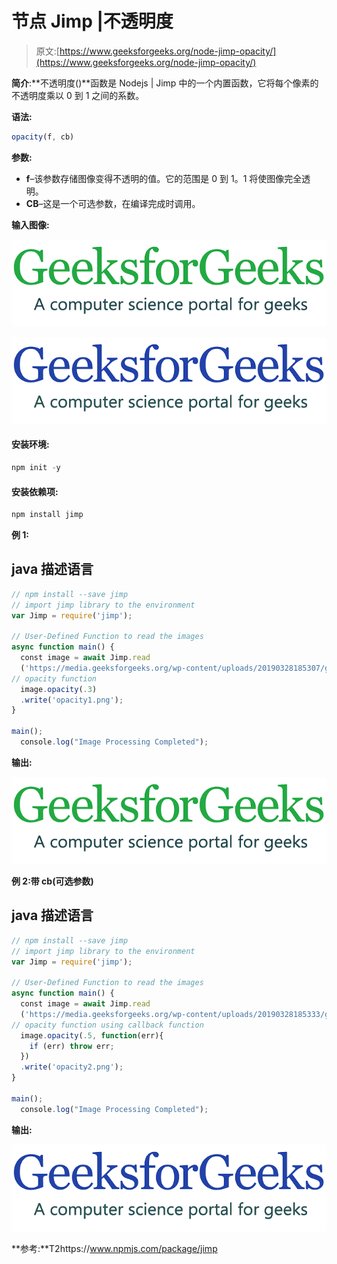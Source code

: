 # 节点 Jimp |不透明度

> 原文:[https://www.geeksforgeeks.org/node-jimp-opacity/](https://www.geeksforgeeks.org/node-jimp-opacity/)

**简介**:**不透明度()**函数是 Nodejs | Jimp 中的一个内置函数，它将每个像素的不透明度乘以 0 到 1 之间的系数。

**语法:**

```js
opacity(f, cb)
```

**参数:**

*   **f**–该参数存储图像变得不透明的值。它的范围是 0 到 1。1 将使图像完全透明。
*   **CB**–这是一个可选参数，在编译完成时调用。

**输入图像:**

![](img/11d75a22300d1eaf21322ef1a88a13d0.png)

![](img/290a52d70280cfd5211f5083f062f10e.png)

#### 安装环境:

```js
npm init -y
```

#### 安装依赖项:

```js
npm install jimp
```

**例 1:**

## java 描述语言

```js
// npm install --save jimp
// import jimp library to the environment
var Jimp = require('jimp');

// User-Defined Function to read the images
async function main() {
  const image = await Jimp.read
  ('https://media.geeksforgeeks.org/wp-content/uploads/20190328185307/gfg28.png');
// opacity function
  image.opacity(.3)
  .write('opacity1.png');
}

main();
  console.log("Image Processing Completed");
```

**输出:**

![](img/ed7daacad460968673d0e320bdb30ccb.png)

**例 2:带 cb(可选参数)**

## java 描述语言

```js
// npm install --save jimp
// import jimp library to the environment
var Jimp = require('jimp');

// User-Defined Function to read the images
async function main() {
  const image = await Jimp.read
  ('https://media.geeksforgeeks.org/wp-content/uploads/20190328185333/gfg111.png');
// opacity function using callback function
  image.opacity(.5, function(err){
    if (err) throw err;
  })
  .write('opacity2.png');
}

main();
  console.log("Image Processing Completed");
```

**输出:**

![](img/f4a34679a272a255163ffebd70ba9968.png)

**参考:**T2https://www.npmjs.com/package/jimp